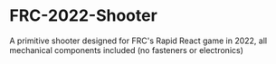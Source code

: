# FRC-2022-Shooter
A primitive shooter designed for FRC's Rapid React game in 2022, all mechanical components included (no fasteners or electronics)
